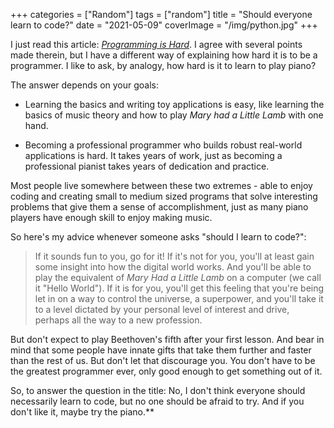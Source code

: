 +++
categories = ["Random"]
tags = ["random"]
title = "Should everyone learn to code?"
date = "2021-05-09"
coverImage = "/img/python.jpg"
+++

I just read this article: [*Programming is Hard*](https://dorinlazar.ro/2021-02-programming-is-hard/). I agree with several points made therein, but I have a different way of explaining how hard it is to be a programmer. I like to ask, by analogy, how hard is it to learn to play piano?

<!--more-->

The answer depends on your goals:

* Learning the basics and writing toy applications is easy, like learning the basics of music theory and how to play *Mary had a Little Lamb* with one hand.

* Becoming a professional programmer who builds robust real-world applications is hard. It takes years of work, just as becoming a professional pianist takes years of dedication and practice.

Most people live somewhere between these two extremes - able to enjoy coding and creating small to medium sized programs that solve interesting problems that give them a sense of accomplishment, just as many piano players have enough skill to enjoy making music.

So here's my advice whenever someone asks "should I learn to code?":

> If it sounds fun to you, go for it! If it's not for you, you'll at least gain some insight into how the digital world works. And you'll be able to play the equivalent of *Mary Had a Little Lamb* on a computer (we call it "Hello World"). If it is for you, you'll get this feeling that you're being let in on a way to control the universe, a superpower, and you'll take it to a level dictated by your personal level of interest and drive, perhaps all the way to a new profession.

But don't expect to play Beethoven's fifth after your first lesson. And bear in mind that some people have innate gifts that take them further and faster than the rest of us. But don't let that discourage you. You don't have to be the greatest programmer ever, only good enough to get something out of it.

So, to answer the question in the title: No, I don't think everyone should necessarily learn to code, but no one should be afraid to try. And if you don't like it, maybe try the piano.**
